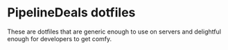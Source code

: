PipelineDeals dotfiles
======================

These are dotfiles that are generic enough to use on servers and
delightful enough for developers to get comfy.

